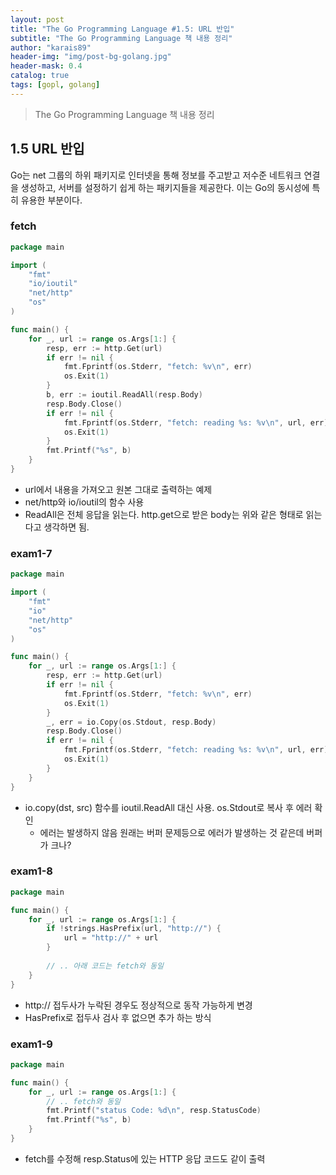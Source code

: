 ```yaml
---
layout: post
title: "The Go Programming Language #1.5: URL 반입"
subtitle: "The Go Programming Language 책 내용 정리"
author: "karais89"
header-img: "img/post-bg-golang.jpg"
header-mask: 0.4
catalog: true
tags: [gopl, golang]
---
```


> The Go Programming Language 책 내용 정리

## 1.5 URL 반입

Go는 net 그룹의 하위 패키지로 인터넷을 통해 정보를 주고받고 저수준 네트워크 연결을 생성하고, 서버를 설정하기 쉽게 하는 패키지들을 제공한다. 이는 Go의 동시성에 특히 유용한 부분이다.

### fetch

```go
package main

import (
	"fmt"
	"io/ioutil"
	"net/http"
	"os"
)

func main() {
	for _, url := range os.Args[1:] {
		resp, err := http.Get(url)
		if err != nil {
			fmt.Fprintf(os.Stderr, "fetch: %v\n", err)
			os.Exit(1)
		}
		b, err := ioutil.ReadAll(resp.Body)
		resp.Body.Close()
		if err != nil {
			fmt.Fprintf(os.Stderr, "fetch: reading %s: %v\n", url, err)
			os.Exit(1)
		}
		fmt.Printf("%s", b)
	}
}
```

- url에서 내용을 가져오고 원본 그대로 출력하는 예제
- net/http와 io/ioutil의 함수 사용
- ReadAll은 전체 응답을 읽는다. http.get으로 받은 body는 위와 같은 형태로 읽는다고 생각하면 됨.

### exam1-7

```go
package main

import (
	"fmt"
	"io"
	"net/http"
	"os"
)

func main() {
	for _, url := range os.Args[1:] {
		resp, err := http.Get(url)
		if err != nil {
			fmt.Fprintf(os.Stderr, "fetch: %v\n", err)
			os.Exit(1)
		}
		_, err = io.Copy(os.Stdout, resp.Body)
		resp.Body.Close()
		if err != nil {
			fmt.Fprintf(os.Stderr, "fetch: reading %s: %v\n", url, err)
			os.Exit(1)
		}
	}
}
```

- io.copy(dst, src) 함수를 ioutil.ReadAll 대신 사용. os.Stdout로 복사 후 에러 확인
    - 에러는 발생하지 않음 원래는 버퍼 문제등으로 에러가 발생하는 것 같은데 버퍼가 크나?

### exam1-8

```go
package main

func main() {
	for _, url := range os.Args[1:] {
		if !strings.HasPrefix(url, "http://") {
			url = "http://" + url
		}
		
		// .. 아래 코드는 fetch와 동일		
	}
}
```

- http:// 접두사가 누락된 경우도 정상적으로 동작 가능하게 변경
- HasPrefix로 접두사 검사 후 없으면 추가 하는 방식

### exam1-9

```go
package main

func main() {
	for _, url := range os.Args[1:] {
		// .. fetch와 동일
		fmt.Printf("status Code: %d\n", resp.StatusCode)
		fmt.Printf("%s", b)
	}
}
```

- fetch를 수정해 resp.Status에 있는 HTTP 응답 코드도 같이 출력